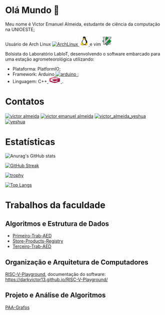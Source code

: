 # Olá Mundo 👋

Meu nome é Victor Emanuel Almeida, estudante de ciência da computação na UNIOESTE;

Usuário de Arch Linux <a href="https://archlinux.org/" target="_blank"> <img src="https://archlinux.org/static/logos/archlinux-logo-dark-scalable.518881f04ca9.svg" alt="ArchLinux" width="90" height="30"/> </a> <a href="https://www.linux.org/" target="_blank"> <img src="https://raw.githubusercontent.com/devicons/devicon/master/icons/linux/linux-original.svg" alt="linux" width="30" height="30"/> </a>
e vim  <a href="https://www.vim.org/" target="_blank"> <img src="https://raw.githubusercontent.com/devicons/devicon/master/icons/vim/vim-original.svg" alt="linux" width="30" height="30"/> </a>

Bolsista do Laboratório LabIoT, desenvolvendo o software embarcado para uma estação agrometeorológica utilizando:
- Plataforma: PlatformIO;
- Framework:  Arduino<a href="https://www.arduino.cc/" target="_blank"> <img src="https://cdn.worldvectorlogo.com/logos/arduino-1.svg" alt="arduino" width="40" height="20"/> </a>;
- Linguagem:  C++<a href="https://www.w3schools.com/cpp/" target="_blank"> <img src="https://raw.githubusercontent.com/devicons/devicon/master/icons/cplusplus/cplusplus-original.svg" alt="cplusplus" width="40" height="20"/> </a>.

# Contatos
<p align="left">
<a href="https://linkedin.com/in/victor-almeida-132b171b5/" target="blank"><img align="center" src="https://raw.githubusercontent.com/rahuldkjain/github-profile-readme-generator/master/src/images/icons/Social/linked-in-alt.svg" alt="victor almeida" height="30" width="40" /></a>
<a href="https://fb.com/victoremanuel.almeida" target="blank"><img align="center" src="https://raw.githubusercontent.com/rahuldkjain/github-profile-readme-generator/master/src/images/icons/Social/facebook.svg" alt="victor emanuel almeida" height="30" width="40" /></a>
<a href="https://instagram.com/victor_almeida_yeshua" target="blank"><img align="center" src="https://raw.githubusercontent.com/rahuldkjain/github-profile-readme-generator/master/src/images/icons/Social/instagram.svg" alt="victor_almeida_yeshua" height="30" width="40" /></a>
<a href="https://codeforces.com/profile/yeshua" target="blank"><img align="center" src="https://cdn.jsdelivr.net/npm/simple-icons@3.0.1/icons/codeforces.svg" alt="yeshua" height="30" width="40" /></a>
</p>

# Estatísticas
![Anurag's GitHub stats](https://github-readme-stats.vercel.app/api?username=darkvictor13&count_private=true&show_icons=true&theme=radical)

[![GitHub Streak](https://github-readme-streak-stats.herokuapp.com?user=darkvictor13&theme=radical&date_format=j%2Fn%5B%2FY%5D)](https://git.io/streak-stats)

[![trophy](https://github-profile-trophy.vercel.app/?username=darkvictor13&theme=radical&column=5)](https://github.com/ryo-ma/github-profile-trophy)

[![Top Langs](https://github-readme-stats.vercel.app/api/top-langs/?username=darkvictor13&langs_count=6&theme=radical&layout=compact)](https://github.com/anuraghazra/github-readme-stats)


# Trabalhos da faculdade
## Algoritmos e Estrutura de Dados
- [Primeiro-Trab-AED](https://github.com/darkvictor13/Primeiro-Trab-AED)
- [Store-Products-Registry](https://github.com/Marco-Guerra/Store-Products-Registry)
- [Terceiro-Trab-AED](https://github.com/darkvictor13/Terceiro-Trab-AED)

## Organização e Arquitetura de Computadores
[RISC-V-Playground](https://github.com/darkvictor13/RISC-V-Playground), documentação do software: https://darkvictor13.github.io/RISC-V-Playground/

## Projeto e Análise de Algoritmos
[PAA-Grafos](https://github.com/darkvictor13/PAA-Grafos)

<!--
[![Anurag's GitHub stats](https://github-readme-stats.vercel.app/api?username=darkvictor13&show_icons=true&theme=radical)](https://github.com/anuraghazra/github-readme-stats)

[![Top Langs](https://github-readme-stats.vercel.app/api/top-langs/?username=darkvictor13&theme=radical)](https://github.com/anuraghazra/github-readme-stats)

**darkvictor13/darkvictor13** is a ✨ _special_ ✨ repository because its `README.md` (this file) appears on your GitHub profile.

Here are some ideas to get you started:

- 🔭 I’m currently working on ...
- 🌱 I’m currently learning ...
- 👯 I’m looking to collaborate on ...
- 🤔 I’m looking for help with ...
- 💬 Ask me about ...
- 📫 How to reach me: ...
- 😄 Pronouns: ...
- ⚡ Fun fact: ...
-->

